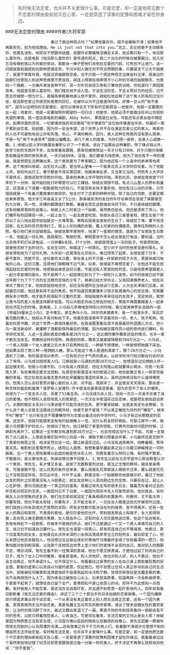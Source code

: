> 有时候无法恋爱，也许并不关爱情什么事。可是恋爱，却一定是他把无数个不恋爱的理由偷偷掐灭在心里，一定是穿透了深重的犹豫和困难才留在你身边。

###无法恋爱的理由
####作者/大将军郭

						看过下面这种观点吗？“如果他喜欢你，就不会暧昧不清；如果他不再联系你，别为他找理由。He is just not that into you。”总之，无论他是不主动联系你、他莫名消失、他现在不想跟你结婚、他跟你长期暧昧没确定关系，结论都只有一个，他没那么喜欢你。这是电影《他没那么喜欢你》里传递的观点，我二十出头的时候也被蒙蔽过。但凡对方没有做到我以为的爱的举动，我都会一棒子把他们击倒在恋爱的门前，打死也不让进门。这一闷棍就是前面提到的那种思维定势，不允许别人做任何不符合预期的事，只要冒天下之大不韪做了，就是不够喜欢我，他就没资格跟我恋爱。也不只我一个把这种观念当做金科玉律，我身边的姑娘们也曾陷入到这种思维里不愿自拔，就连上周我在咖啡馆不小心听到邻桌的姑娘聊天，也是同一个路数，一方痛斥男友各种不好，另一方听完自信又煞有介事地告诉她，你知道吗？原因很简单，他就是没那么喜欢你。我们残忍地不谈人性，不谈生活的苦，不去关照对方的经历，也不愿去仔细想一想为什么，直接简单粗暴地承认他不爱你，就轻松地诠释了这个男人所有的过往行径，就连那些曾让你感觉到爱意的回忆，也被你以为不过是逢场作戏。好像一旦认同“他不爱你”，就可以证明你的恋爱理论，就可以演绎全天下所有的恋爱假设——他爱你，他就一定要跟你在一起；他爱你，他就一定要按照你期望的一切行动；他爱你，他就必须不能做出任何让你感到失望的事情。我一查这部电影的编剧，Abby Kohn, 果真是位女性，可能还有点直女癌中期症状。如果你真的坚信，一切爱情烦恼的背后都有“他不够爱你”这位始作俑者在作祟，你最好一辈子都别谈恋爱、别结婚，因为你一定会失望，这个世界上并不存在满足恋爱公式的男人。再爱你的人也不可避免地会让你有失落、伤心、不满的瞬间，因为，男人这种生物真的没有那么简单，不是一句“用下半身思考”就能以偏概全。讲几个男人的故事，为你们搭一座桥，去男人心底瞧一瞧。1.徐斌以前上学时做展会兼职认识了一个男孩。说白了站展会这种兼职，除了赚点钱以外，能学习到的东西并不多。女孩穿着高跟鞋、紧身短裙微笑站一天才只有150块，对于只做问询解答和搬运东西的男孩来说，一天只给80块。没错，我们都是为钱而来。但为了钱也有不一样的理由，我是想把生活费赚出来，这个男孩是为了养家糊口，因为他还有一个上高中的弟弟等他来养。这个男孩叫徐斌，出生在大山里，是当年山里唯一一个能来北京上大学的佼佼者。为了他能上学，爸妈外出打工，春节都舍不得买票回家，他跟弟弟在家，又当爹又当妈。然而考上大学并不是终点，是偿还助学贷款的开始，是承担弟弟上学开销的开始。来到北京，徐斌在宿舍放下行李的下一分钟，就开始四处打听哪里可以打工赚钱。徐斌长得很不错，有点儿山里人的质朴和羞涩，还混身上下透着一股勤奋努力的劲儿。不是没有女孩子喜欢他，他也有过心动的对象，只可惜徐斌是一个有着沉重故事的男同学。他支付不了恋爱的种种开销，除了自己的贷款，还要定期给弟弟寄钱，他大学三年身高又长了5公分，那条被浆洗的发白的牛仔长裤现在变成了裤脚悬空的九分裤，风一吹，赤裸的脚踝就打寒颤。暴露在现实这股强劲冷风下的，不只是徐斌的脚踝，还有他敏感易碎的自尊心。徐斌上大二时爱过一个姑娘，虽然表白拙劣，但还是虏获了芳心。他们像所有校园情侣一样，一起上自习、一起去食堂吃饭。徐斌从自己三餐里省钱，硬生生每个月挤出了点儿钱去超市给姑娘买一大堆零食。寒假后就是女朋友的生日了，徐斌犯了难。春节他没回家，在北京的百货商场打工，穿上人形玩偶的衣服，戴上可爱的玩偶面具，跟来往购物的人合照，吸引他们来买促销商品。徐斌说那年是狗年，他演了一星期的萌宠，就是为了女朋友生日那一天，他能送一份礼物，摇摇尾巴，等她的笑。寒假里他不怎么给女朋友打电话，要知道，当时北京用手机打长途电话，一分钟要6毛钱，打十分钟，徐斌就得饿上一天的肚子。但是想到她，就是他忍耐下去的动力。女友生日时，徐斌送了一份厚礼，至少对于当时的他来说是份厚礼。女朋友得知他为了这份礼物，大年初一还晃荡在北京街头，难过得哭了起来。女朋友提了分手，不是不喜欢，而是不忍，这份喜欢太沉重，穿在身上的不只是一件崭新的呢子大衣，更是徐斌沉甸甸的心血。这份沉重，压得他们谁都喘不过气来。后来，徐斌就不再想恋爱了。在他还不能负担得起轻松恋爱的时候，他想独自承受这份沉重。不是没有人愿意同他共苦，只是他更希望跟爱人一起分享爱情的甜头，而不是两个人一起捉襟见肘为了下一顿吃什么发愁。如今的徐斌已经不是当年那个为了下个月的生活费而苦恼的少年了，弟弟已经大学毕业，父母回家赡养老人，他在天津买了房买了车，他按部就班地还贷，却还没有理所应当地谈个恋爱。上次去天津我们见面，说起婚恋问题，他还是有挥不去的焦虑，他不知道究竟要赚多少钱才能填满内心的安全感，究竟要拥有多少物质，他才能负担得起不沉重的恋爱。他指指窗外来来往往的女孩子，坚定地说，我想让我今后的爱人也是这样脚步轻盈，可以大胆走向自己想去的地方，等我不再需要跟爱人一起承担经济压力的时候，我再爱。2.小马前几年微电影特别火的时候，看过我男神罗永浩拍的一部《幸福59厘米之小马》，至今难忘。男主角叫小马，30岁的未婚青年，是一个摇滚乐手，背后宗着无数的果儿，他却从不肯对粉丝下手。他喜欢摇滚青年不该喜欢的一切，老人、孩子和狗，他喜欢科普书籍，对这个世界一直保持着好奇。在摇滚圈里看似混不吝是最好的混圈儿方式，但小马一直洁身自好，被灌醉了酒都能保持最后的清醒，因为怕被豆瓣月亮小组的骨肉皮们爆料。科学研究发现，人这一生遇到真爱的概率是28万分之一，这比偶然事件概率还低的情况，也许一辈子都无法发生。而像他这样的怪物，再遇到同类，概率又被直接降极到784万分之一。小马说，一个男人刚跟一个女人做爱之后大多只有两种反应，一种是不想理她，一种是想把她踹下床去。但如果出现了第三种——想拥她入睡，那么可能这个男人是遇到真爱了，那个28万分之一。小马遇到了江婷，他的英语培训老师，一位有知识分子气质的美女。以前学的冷门知识都在约会时派上了用场，小马成功抱得美人归。江婷就是小马遇到的那28万分之一，他想温存过后拥她入怀一起迎接天亮，但是小马做不到。小马有成人夜尿症，他在太阳落山前就要停止喝水，可是一到深夜入梦，有些事情还是无法控制，在感受到那潮湿冰冷的绝望之前，他也能像正常人一样享受昏睡的幸福，但之后他总会毫无意外地在早晨醒在濡湿的床单上。虽然这种病没有什么值得嘲笑的，但男人怎么会好意思对着心爱的女人说，对不起，我尿床了，并且我会天天尿床。那会是一种怎样的尴尬和羞愧？俄罗斯人安德烈·齐卡提洛也是夜尿症患者，因为忍受不了他人的嘲笑，他成为了一个变态杀人狂，杀害了53条生命。小马没成为杀人狂，但他一次又一次亲手杀害了自己的爱情。他不想别人发现他丢人的夜尿症，一次次在半夜温存过后走掉，或是把女朋友赶出家门。长期的稳定关系对小马来说是不可能完成的任务，更不要说结婚，女朋友肯定也会费解，为什么这个男人总是无法跟自己同眠共枕，他是不是不爱我？不以真正睡觉为目的的“睡觉”，根本不叫“睡觉”！也只有在还不需要睡觉作为恋爱必备活动的中学时代，小马才有过长期稳定的恋情。这些年，他就只能跟来去匆匆的姑娘睡上一觉，没什么机会好好相处。可是江婷不一样，她是小马想要守护的女人。他做出了努力，给江婷配了家里的钥匙，打算共同面对问题的时候，江婷却先离开了。如果这一生你都没有遇到那28万分之一，也会觉得这没什么了不起，可是一旦尝到了点儿甜头，人类就会像实验中的小白鼠一样，满脑子都只想着这件事。小马最终还是忍耐不了真爱的相思之苦，他决定坦白这一切。跟江婷温存过后，小马没有选择离开，他睁着眼，等待着天亮。电影到这里戛然而止，结局让人遐思。我想象着早晨起来之后小马跟江婷解释这一切的画面，当一个男人把他最难以启齿的秘密告诉恋人时，究竟有着怎么样的心情。有时候不敢爱，不敢面对，是太害怕失去，失掉自尊也换不回爱人。3.常先生以前在北京宇宙中心聚会群里认识一个男孩，常先生，有才情又多金，迷倒了无数群里的女娃，是当之无愧的群帅。据说单身两年，可是谁都不信，这么优秀的条件还单身，要么就是乱花渐欲迷人眼挑不过来，要么就是花花公子没有固定伴侣，百花丛中走，片叶不沾身。群里没有一个姑娘敢向他直接示好，看过了他前女友的照片之后更是没有人斗胆靠近，前女友这种让人恶向胆边生的生物，只要存在过，就让人心生妒恨，更何况她还是一个真正的白富美。我看过常先生写的很多日志，篇篇充斥着对过去的怀恋和对现实的无奈。一面因为忘不了旧爱，一面因为现实中无人可爱而悲伤。他对我说，有时候女人比你想象的还复杂，她们在恋爱前就设定了条条框框的前置条件。你要帅，又不能太帅；你要有钱，但也不能太有钱；你要有才，又不能太有才，一旦在女人眼里这些光环被视作过度，她们就担心你会变成光芒普照的太阳，所有女性都可能沐浴在你的身旁，舍不得离开。还有一些女人的靠近和取悦，不是真的爱他，是仅仅爱他的光环，带到朋友聚会上有面子，女人觉得骄傲；走在街上被无数眼光羡慕，女人就会开心。还有的女人仅仅是旅途过客，在这个站台候车，急匆匆奔赴下一段旅程，你根本不是她的终点，她们不过是通过一个又一个男人来填充自己的人生，自己也不知道自己要什么。常先生也渴望一段真心，却发现连自己也不够诚恳。他爱过，那个白富美的前女友，在他身边从涉世未深的小女孩出落成亭亭玉立的轻熟女，最后却变了心。他从未想过他还会娶别人，他没想过见证彼此成长的青梅竹马情最终变成了伤他最深的一把刀，他害怕面对告别和背叛，以及那个还相信这世界上至少他们的爱情不会变的自己。面对别人的踟蹰不定、猜忌试探，常先生看不到一往情深的真诚，他也不愿交换真诚。于是他过起了封闭自己的日子，成为了女人口中的暖男，或者是渣男。别人对他好，他也对别人好，别人不靠近，他也不会主动靠近，他不承诺什么，也不保证什么，他看着经过身旁的女人在自己身上索取着短暂的安全感、膨胀的虚荣心以及自以为是的爱意。仅此而已。他不甘愿让任何人真正参与到自己的生活当中，拒绝被任何暖意和涟漪腐蚀好不容易筑起的冰冷和宁静，觉得你来我往是无趣至极的事，也不会再相信什么人了。因为体会过被放在心尖上，后来登高跌重，知道再摔一次会粉身碎骨，于是爱不起来了，就想给自己留个全尸。爱情现如今是让他恶心的词，却并不为此感到一点抱歉。有时候男人不能恋爱，是还没办法自我疗愈，并且遇不到愿意一起疗愈他的人。四年前我看日剧新番《我无法恋爱的理由》，讲述了三个二十郎当岁的日本姑娘的恋爱故事。一个因为嫌麻烦只想追求事业而不谈恋爱，一个从来没有真正喜欢上别人而无法真正恋爱，还有一个因为害羞、畏首畏尾而无法开始恋爱。真是有趣又生动写实的都市爱情，演出了很多适婚女性的喜怒哀愁，让当时的我沉醉了许久。最近又翻出来温习了一遍，果真不同的年龄段来看同一部剧会有不同的思考。以前只顾着抱怨男人、心疼自己，可是现在看来，无法恋爱的又何止是女人呢？徐斌曾因为物质匮乏没有安全感，小马因为难以启齿的隐疾以及敏感的自尊心，常先生因着一颗被伤得体无完肤的心以及周遭的冷漠……还有故事之外千千万的男人们，有着数不清或许也意想不到的理由而无法开始恋爱。有时候无法恋爱，也许并不关爱情什么事。可是恋爱，却一定是他把无数个不恋爱的理由偷偷掐灭在心里，一定是穿透了深重的犹豫和困难才留在你身边。我看着身边这个虽然笨拙地记错了纪念日却愿意跟我度过每一分每一秒的男人，终于决定不再那么轻易地对他说：“你不爱我”。			  		